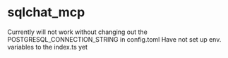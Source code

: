 # sqlchat_mcp

Currently will not work without changing out the POSTGRESQL_CONNECTION_STRING in config.toml
Have not set up env. variables to the index.ts yet